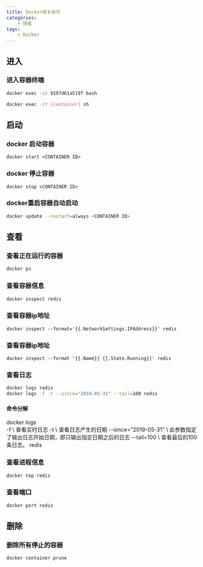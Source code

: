 ```yaml
---
title: Docker相关命令
categories: 
    - 随笔
tags: 
    - Docker
---
```


## 进入

### 进入容器终端
``` bash
docker exec -it 9197d61a519f bash

docker exec -it [container] sh
```

## 启动

### docker 启动容器
```
docker start <CONTAINER ID>
```
### docker 停止容器
```
docker stop <CONTAINER ID>
```

### docker重启容器自动启动
```bash
docker update --restart=always <CONTAINER ID>
```


## 查看

### 查看正在运行的容器
``` bash
docker ps
```
### 查看容器信息
```bash
docker inspect redis 
```
### 查看容器ip地址
```
docker inspect --format='{{.NetworkSettings.IPAddress}}' redis
```
### 查看容器ip地址
```
docker inspect --format '{{.Name}} {{.State.Running}}' redis
```
### 查看日志
```bash
docker logs redis
docker logs -f -t --since="2019-05-31" --tail=100 redis
```
#### 命令分解
docker logs \
-f \ 查看实时日志
-t \ 查看日志产生的日期
--since="2019-05-31" \ 此参数指定了输出日志开始日期，即只输出指定日期之后的日志
--tail=100 \ 查看最后的100条日志。
redis

### 查看进程信息
```bash
docker top redis
```
### 查看端口
```bash
docker port redis
```


## 删除

### 删除所有停止的容器
``` bash
docker container prune
```



